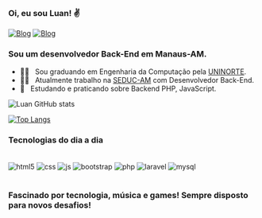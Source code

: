 ### Oi, eu sou Luan! ✌️ 


[![Blog](https://img.shields.io/badge/Discord-7289DA?style=for-the-badge&logo=discord&logoColor=white/)](https://discord.com/channels/LuanOliveira#7248)
[![Blog](https://img.shields.io/badge/LinkedIn-0077B5?style=for-the-badge&logo=linkedin&logoColor=white)](https://www.linkedin.com/in/luan-oliveira-274297161)

### Sou um desenvolvedor Back-End em Manaus-AM.

- 👨‍🎓  &nbsp; Sou graduando em Engenharia da Computação pela [UNINORTE](https://www.uninorte.com.br/).
- 👨‍💻 &nbsp; Atualmente trabalho na [SEDUC-AM](http://www.seduc.am.gov.br/) com Desenvolvedor Back-End.
- 📖 &nbsp; Estudando e praticando sobre Backend PHP, JavaScript.


![Luan GitHub stats](https://github-readme-stats.vercel.app/api?username=luandoliveira&show_icons=true&theme=tokyonight)

[![Top Langs](https://github-readme-stats.vercel.app/api/top-langs/?username=luandoliveira&layout=compact)](https://github.com/anuraghazra/github-readme-stats)

### Tecnologias do dia a dia

<div style="display: inline_block;"><br/>
<img align = "center" alt= "html5" src="https://img.shields.io/badge/HTML5-E34F26?style=for-the-badge&logo=html5&logoColor=white" />
<img align = "center" alt= "css" src="https://img.shields.io/badge/CSS3-1572B6?style=for-the-badge&logo=css3&logoColor=white" />
<img align = "center" alt= "js" src="https://img.shields.io/badge/JavaScript-F7DF1E?style=for-the-badge&logo=javascript&logoColor=black" />
<img align = "center" alt= "bootstrap" src="https://img.shields.io/badge/Bootstrap-563D7C?style=for-the-badge&logo=bootstrap&logoColor=white" />
<img align = "center" alt= "php" src="https://img.shields.io/badge/PHP-777BB4?style=for-the-badge&logo=php&logoColor=white" />
<img align = "center" alt= "laravel" src="https://img.shields.io/badge/Laravel-FF2D20?style=for-the-badge&logo=laravel&logoColor=white" />
<img align = "center" alt= "mysql" src="https://img.shields.io/badge/MySQL-00000F?style=for-the-badge&logo=mysql&logoColor=white" />
</div><br>

### Fascinado por tecnologia, música e games! Sempre disposto para novos desafios!
